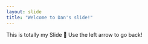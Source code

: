 ```yaml
---
layout: slide
title: "Welcome to Dan's slide!"
---
```

This is totally my Slide :tada:
Use the left arrow to go back!
